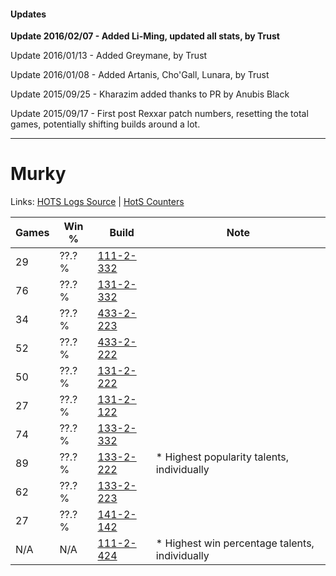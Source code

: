#### Updates
**Update 2016/02/07 - Added Li-Ming, updated all stats, by Trust**

Update 2016/01/13 - Added Greymane, by Trust

Update 2016/01/08 - Added Artanis, Cho'Gall, Lunara, by Trust

Update 2015/09/25 - Kharazim added thanks to PR by Anubis Black

Update 2015/09/17 - First post Rexxar patch numbers, resetting the total games, potentially shifting builds around a lot.

***

# Murky

Links: [HOTS Logs Source](https://www.hotslogs.com/Sitewide/HeroDetails?Hero=Murky) | [HotS Counters](http://hotscounters.com/#/hero/Murky)

Games  | Win %  | Build     | Note
-----  | -----  | -----     | ----
29     | ??.? % | [111-2-332](http://www.heroesfire.com/hots/talent-calculator/murky#gO-C) | 
76     | ??.? % | [131-2-332](http://www.heroesfire.com/hots/talent-calculator/murky#h9pC) | 
34     | ??.? % | [433-2-223](http://www.heroesfire.com/hots/talent-calculator/murky#sh4_) | 
52     | ??.? % | [433-2-222](http://www.heroesfire.com/hots/talent-calculator/murky#sh4-) | 
50     | ??.? % | [131-2-222](http://www.heroesfire.com/hots/talent-calculator/murky#h9nU) | 
27     | ??.? % | [131-2-122](http://www.heroesfire.com/hots/talent-calculator/murky#h9lw) | 
74     | ??.? % | [133-2-332](http://www.heroesfire.com/hots/talent-calculator/murky#hEhi) | 
89     | ??.? % | [133-2-222](http://www.heroesfire.com/hots/talent-calculator/murky#hEf-) | * Highest popularity talents, individually
62     | ??.? % | [133-2-223](http://www.heroesfire.com/hots/talent-calculator/murky#hEf_) | 
27     | ??.? % | [141-2-142](http://www.heroesfire.com/hots/talent-calculator/murky#hYAk) | 
N/A    | N/A    | [111-2-424](http://www.heroesfire.com/hots/talent-calculator/murky#gO_e) | * Highest win percentage talents, individually
